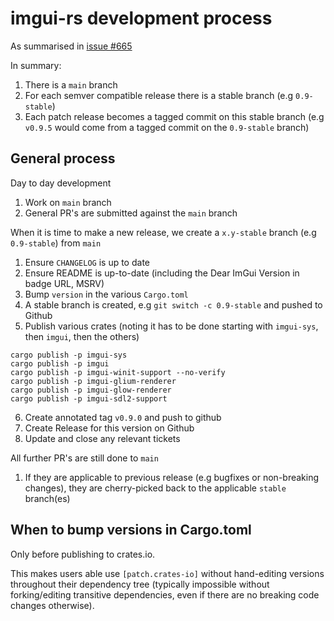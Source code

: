 # imgui-rs development process

As summarised in [issue #665](https://github.com/imgui-rs/imgui-rs/issues/665)

In summary:

1. There is a `main` branch
2. For each semver compatible release there is a stable branch (e.g `0.9-stable`)
3. Each patch release becomes a tagged commit on this stable branch (e.g `v0.9.5` would come from a tagged commit on the `0.9-stable` branch)

## General process

Day to day development

1. Work on `main` branch
2. General PR's are submitted against the `main` branch

When it is time to make a new release, we create a `x.y-stable` branch (e.g `0.9-stable`) from `main`

1. Ensure `CHANGELOG` is up to date
2. Ensure README is up-to-date (including the Dear ImGui Version in badge URL, MSRV)
3. Bump `version` in the various `Cargo.toml`
4. A stable branch is created, e.g `git switch -c 0.9-stable` and pushed to Github
5. Publish various crates (noting it has to be done starting with `imgui-sys`, then `imgui`, then the others)
  ```
  cargo publish -p imgui-sys
  cargo publish -p imgui
  cargo publish -p imgui-winit-support --no-verify
  cargo publish -p imgui-glium-renderer
  cargo publish -p imgui-glow-renderer
  cargo publish -p imgui-sdl2-support
  ```
6. Create annotated tag `v0.9.0` and push to github
7. Create Release for this version on Github
8. Update and close any relevant tickets

All further PR's are still done to `main`

1. If they are applicable to previous release (e.g bugfixes or non-breaking changes), they are cherry-picked back to the applicable `stable` branch(es)

## When to bump versions in Cargo.toml

Only before publishing to crates.io.

This makes users able use `[patch.crates-io]` without hand-editing versions throughout their dependency tree (typically impossible without forking/editing transitive dependencies, even if there are no breaking code changes otherwise).
